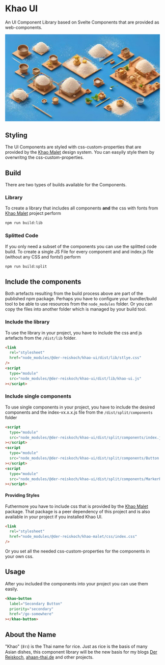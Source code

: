 # Khao UI

An UI Component Library based on Svelte Components that are provided as web-components.

![Khao UI](src/assets/logo.jpg "Khao UI")

## Styling

The UI Components are styled with css-custom-properties that are provided by the [Khao Malet](https://www.npmjs.com/package/@der-reiskoch/khao-malet) design system.
You can easyily style them by overwritng the css-custom-properties.

## Build

There are two types of builds available for the Components.

### Library

To create a library that includes all components **and** the css with fonts from [Khao Malet](https://www.npmjs.com/package/@der-reiskoch/khao-malet) project perform

```bash
npm run build:lib
```

### Splitted Code

If you only need a subset of the components you can use the splitted code build.
To create a single JS File for every component and and index.js file (without any CSS and fonts!) perform

```bash
npm run build:split
```

## Include the components

Both artefacts resulting from the build process above are part of the published npm package.
Perhaps you have to configure your bundler/build tool to be able to use resources from the `node_modules` folder.
Or you can copy the files into another folder which is managed by your build tool.

### Include the library

To use the library in your project, you have to include the css and js artefacts from the `/dist/lib` folder.

```html
<link
  rel="stylesheet"
  href="node_modules/@der-reiskoch/khao-ui/dist/lib/stlye.css"
/>
<script
  type="module"
  src="node_modules/@der-reiskoch/khao-ui/dist/lib/khao-ui.js"
></script>
```

### Include single components

To use single components in your project, you have to include the desired components and the index-vx.x.x.js file from the `/dist/split/components` folder

```html
<script
  type="module"
  src="node_modules/@der-reiskoch/khao-ui/dist/split/components/index.js"
></script>
<script
  type="module"
  src="node_modules/@der-reiskoch/khao-ui/dist/split/components/Button.js"
></script>
<script
  type="module"
  src="node_modules/@der-reiskoch/khao-ui/dist/split/components/MarkerPin.js"
></script>
```

#### Providing Styles

Futhermore you have to include css that is provided by the [Khao Malet](https://www.npmjs.com/package/@der-reiskoch/khao-malet) package.
That package is a peer dependency of this project and is also available in your project if you installed Khao UI.

```html
<link
  rel="stylesheet"
  href="node_modules/@der-reiskoch/khao-malet/css/index.css"
/>
```

Or you set all the needed css-custom-properties for the components in your own css.

## Usage

After you included the components into your project you can use them easily.

```html
<khao-button
  label="Secondary Button"
  priority="secondary"
  href="/go-somewhere"
></khao-button>
```

## About the Name

"Khao" (ข้าว) is the Thai name for rice. Just as rice is the basis of many Asian dishes, this component library will be the new basis for my blogs [Der Reiskoch](https://www.der-reiskoch.de/), [ahaan-thai.de](https://www.ahaan-thai.de/) and other projects.
